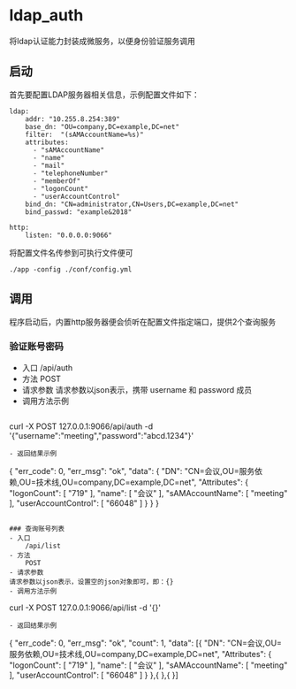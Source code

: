 # ldap_auth
将ldap认证能力封装成微服务，以便身份验证服务调用

## 启动
首先要配置LDAP服务器相关信息，示例配置文件如下：
```
ldap:
    addr: "10.255.8.254:389"
    base_dn: "OU=company,DC=example,DC=net"
    filter:  "(sAMAccountName=%s)"
    attributes:
      - "sAMAccountName"
      - "name"
      - "mail"
      - "telephoneNumber"
      - "memberOf"
      - "logonCount"
      - "userAccountControl"
    bind_dn: "CN=administrator,CN=Users,DC=example,DC=net"
    bind_passwd: "example&2018"

http:
    listen: "0.0.0.0:9066"
```

将配置文件名传参到可执行文件便可
```
./app -config ./conf/config.yml
```

## 调用
程序启动后，内置http服务器便会侦听在配置文件指定端口，提供2个查询服务

### 验证账号密码
- 入口
    /api/auth
- 方法
    POST
- 请求参数
请求参数以json表示，携带 username 和 password 成员
- 调用方法示例
  ```
curl -X POST 127.0.0.1:9066/api/auth -d '{"username":"meeting","password":"abcd.1234"}'
```
- 返回结果示例
  ```
{
  "err_code": 0,
  "err_msg": "ok",
  "data": {
    "DN": "CN=会议,OU=服务依赖,OU=技术线,OU=company,DC=example,DC=net",
    "Attributes": {
      "logonCount": [
        "719"
      ],
      "name": [
        "会议"
      ],
      "sAMAccountName": [
        "meeting"
      ],
      "userAccountControl": [
        "66048"
      ]
    }
  }
}
```

### 查询账号列表
- 入口
    /api/list
- 方法
    POST
- 请求参数
请求参数以json表示，设置空的json对象即可，即：{}
- 调用方法示例
  ```
curl -X POST 127.0.0.1:9066/api/list -d '{}'
```
- 返回结果示例
```
{
  "err_code": 0,
  "err_msg": "ok",
  "count": 1,
  "data": [{
    "DN": "CN=会议,OU=服务依赖,OU=技术线,OU=company,DC=example,DC=net",
    "Attributes": {
      "logonCount": [
        "719"
      ],
      "name": [
        "会议"
      ],
      "sAMAccountName": [
        "meeting"
      ],
      "userAccountControl": [
        "66048"
      ]
    }
  },{
      <next record>
  },{
      <next record>
  }]
```